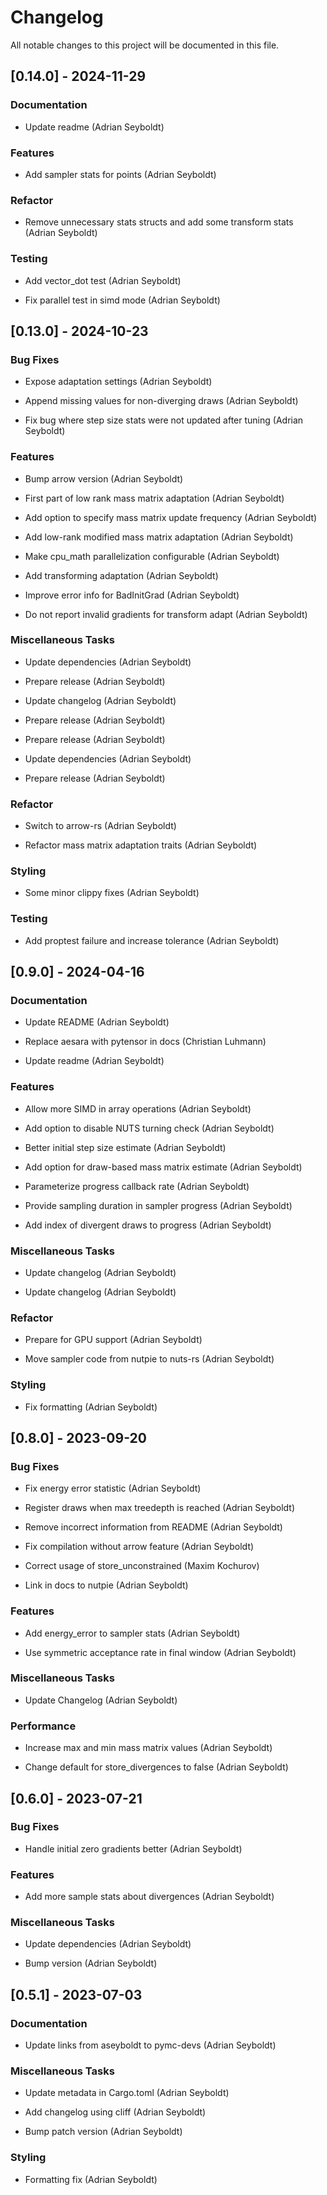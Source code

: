 # Changelog

All notable changes to this project will be documented in this file.

## [0.14.0] - 2024-11-29

### Documentation

- Update readme (Adrian Seyboldt)


### Features

- Add sampler stats for points (Adrian Seyboldt)


### Refactor

- Remove unnecessary stats structs and add some transform stats (Adrian Seyboldt)


### Testing

- Add vector_dot test (Adrian Seyboldt)

- Fix parallel test in simd mode (Adrian Seyboldt)


## [0.13.0] - 2024-10-23

### Bug Fixes

- Expose adaptation settings (Adrian Seyboldt)

- Append missing values for non-diverging draws (Adrian Seyboldt)

- Fix bug where step size stats were not updated after tuning (Adrian Seyboldt)


### Features

- Bump arrow version (Adrian Seyboldt)

- First part of low rank mass matrix adaptation (Adrian Seyboldt)

- Add option to specify mass matrix update frequency (Adrian Seyboldt)

- Add low-rank modified mass matrix adaptation (Adrian Seyboldt)

- Make cpu_math parallelization configurable (Adrian Seyboldt)

- Add transforming adaptation (Adrian Seyboldt)

- Improve error info for BadInitGrad (Adrian Seyboldt)

- Do not report invalid gradients for transform adapt (Adrian Seyboldt)


### Miscellaneous Tasks

- Update dependencies (Adrian Seyboldt)

- Prepare release (Adrian Seyboldt)

- Update changelog (Adrian Seyboldt)

- Prepare release (Adrian Seyboldt)

- Prepare release (Adrian Seyboldt)

- Update dependencies (Adrian Seyboldt)

- Prepare release (Adrian Seyboldt)


### Refactor

- Switch to arrow-rs (Adrian Seyboldt)

- Refactor mass matrix adaptation traits (Adrian Seyboldt)


### Styling

- Some minor clippy fixes (Adrian Seyboldt)


### Testing

- Add proptest failure and increase tolerance (Adrian Seyboldt)


## [0.9.0] - 2024-04-16

### Documentation

- Update README (Adrian Seyboldt)

- Replace aesara with pytensor in docs (Christian Luhmann)

- Update readme (Adrian Seyboldt)


### Features

- Allow more SIMD in array operations (Adrian Seyboldt)

- Add option to disable NUTS turning check (Adrian Seyboldt)

- Better initial step size estimate (Adrian Seyboldt)

- Add option for draw-based mass matrix estimate (Adrian Seyboldt)

- Parameterize progress callback rate (Adrian Seyboldt)

- Provide sampling duration in sampler progress (Adrian Seyboldt)

- Add index of divergent draws to progress (Adrian Seyboldt)


### Miscellaneous Tasks

- Update changelog (Adrian Seyboldt)

- Update changelog (Adrian Seyboldt)


### Refactor

- Prepare for GPU support (Adrian Seyboldt)

- Move sampler code from nutpie to nuts-rs (Adrian Seyboldt)


### Styling

- Fix formatting (Adrian Seyboldt)


## [0.8.0] - 2023-09-20

### Bug Fixes

- Fix energy error statistic (Adrian Seyboldt)

- Register draws when max treedepth is reached (Adrian Seyboldt)

- Remove incorrect information from README (Adrian Seyboldt)

- Fix compilation without arrow feature (Adrian Seyboldt)

- Correct usage of store_unconstrained (Maxim Kochurov)

- Link in docs to nutpie (Adrian Seyboldt)


### Features

- Add energy_error to sampler stats (Adrian Seyboldt)

- Use symmetric acceptance rate in final window (Adrian Seyboldt)


### Miscellaneous Tasks

- Update Changelog (Adrian Seyboldt)


### Performance

- Increase max and min mass matrix values (Adrian Seyboldt)

- Change default for store_divergences to false (Adrian Seyboldt)


## [0.6.0] - 2023-07-21

### Bug Fixes

- Handle initial zero gradients better (Adrian Seyboldt)


### Features

- Add more sample stats about divergences (Adrian Seyboldt)


### Miscellaneous Tasks

- Update dependencies (Adrian Seyboldt)

- Bump version (Adrian Seyboldt)


## [0.5.1] - 2023-07-03

### Documentation

- Update links from aseyboldt to pymc-devs (Adrian Seyboldt)


### Miscellaneous Tasks

- Update metadata in Cargo.toml (Adrian Seyboldt)

- Add changelog using cliff (Adrian Seyboldt)

- Bump patch version (Adrian Seyboldt)


### Styling

- Formatting fix (Adrian Seyboldt)


<!-- generated by git-cliff -->
